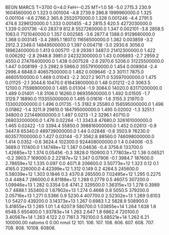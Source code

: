 BEGN
MARCS T=3700 G=4.0 FeH=-0.25 MT=1.0
                  56
-5.0 2715.3 230.9 1604560000.0 1.323 0.001004 
-4.8 2739.9 286.8 1999960000.0 1.325 0.001104 
-4.6 2766.2 365.8 2552070000.0 1.328 0.001246 
-4.4 2791.5 474.6 3296120000.0 1.333 0.001455 
-4.2 2815.5 620.5 4272030000.0 1.339 0.001736 
-4.0 2837.9 812.8 5527260000.0 1.347 0.002101 
-3.8 2858.5 1063.0 7121040000.0 1.357 0.002565 
-3.6 2877.4 1388.0 9129680000.0 1.368 0.003145 
-3.4 2895.1 1807.0 11656500000.0 1.382 0.003859 
-3.2 2912.3 2349.0 14849500000.0 1.397 0.004718 
-3.0 2930.6 3056.0 18962400000.0 1.413 0.005711 
-2.9 2939.1 3487.0 21412300000.0 1.422 0.006292 
-2.8 2948.8 3981.0 24232300000.0 1.43 0.006893 
-2.7 2959.2 4550.0 27476400000.0 1.438 0.007528 
-2.6 2970.6 5206.0 31225500000.0 1.447 0.008199 
-2.5 2982.9 5966.0 35579100000.0 1.454 0.008904 
-2.4 2996.4 6848.0 40657500000.0 1.462 0.009646 
-2.3 3011.1 7875.0 46605100000.0 1.469 0.01043 
-2.2 3027.2 9071.0 53597000000.0 1.475 0.01125 
-2.1 3044.6 10470.0 61843800000.0 1.48 0.01212 
-2.0 3063.5 12100.0 71598900000.0 1.485 0.01304 
-1.9 3084.0 14020.0 83171200000.0 1.489 0.01401 
-1.8 3106.0 16260.0 96935600000.0 1.492 0.01505 
-1.7 3129.7 18890.0 113355000000.0 1.495 0.01616 
-1.6 3155.3 21970.0 133002000000.0 1.496 0.01735 
-1.5 3182.9 25580.0 156595000000.0 1.496 0.01862 
-1.4 3211.9 29810.0 184795000000.0 1.495 0.02002 
-1.3 3251.1 34800.0 221449000000.0 1.487 0.0213 
-1.2 3296.1 40710.0 268032000000.0 1.476 0.02264 
-1.1 3343.8 47680.0 326161000000.0 1.465 0.02422 
-1.0 3394.4 55850.0 398816000000.0 1.452 0.02613 
-0.9 3447.8 65340.0 489739000000.0 1.44 0.02848 
-0.8 3503.9 76230.0 603577000000.0 1.427 0.03144 
-0.7 3562.8 88560.0 746098000000.0 1.414 0.0352 
-0.6 3624.4 102300.0 924408000000.0 1.4 0.04006 
-0.5 3689.0 117400.0 1.14748e+12 1.387 0.04636 
-0.4 3756.6 133700.0 1.42685e+12 1.374 0.05456 
-0.3 3828.0 150900.0 1.77803e+12 1.36 0.06521 
-0.2 3903.7 169000.0 2.22187e+12 1.347 0.07906 
-0.1 3984.7 187600.0 2.78659e+12 1.335 0.097 
0.0 4071.8 206600.0 3.50773e+12 1.323 0.12 
0.1 4165.0 226000.0 4.42399e+12 1.312 0.149 
0.2 4264.5 245600.0 5.58039e+12 1.303 0.1846 
0.3 4370.8 265500.0 7.02495e+12 1.295 0.2275 
0.4 4484.7 286000.0 8.81188e+12 1.288 0.2779 
0.5 4607.5 307200.0 1.09946e+13 1.282 0.3354 
0.6 4741.2 329500.0 1.36315e+13 1.278 0.3989 
0.7 4888.1 353400.0 1.67902e+13 1.274 0.4666 
0.8 5050.5 379200.0 2.05716e+13 1.271 0.5366 
0.9 5230.4 407700.0 2.52302e+13 1.269 0.6103 
1.0 5427.0 439200.0 3.14373e+13 1.267 0.6983 
1.2 5828.9 508900.0 5.41855e+13 1.265 1.01 
1.4 6207.9 580700.0 1.03855e+14 1.264 1.638 
1.6 6548.5 650400.0 1.93783e+14 1.263 2.647 
1.8 6862.4 720100.0 3.40567e+14 1.263 4.122 
2.0 7161.3 792100.0 5.68521e+14 1.262 6.21 
100000.00
natoms              0      0.00
nmol          12
          101.         106.       107.      108.         606.        607.        608.
          707.         708.       808.    10108.       60808.
